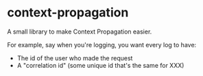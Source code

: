 # context-propagation

A small library to make Context Propagation easier.

For example, say when you're logging, you want every log to have:
- The id of the user who made the request
- A "correlation id" (some unique id that's the same for XXX)

